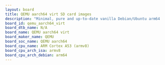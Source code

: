 ```yaml
---
layout: board
title: QEMU aarch64 virt SD card images
description: "Minimal, pure and up-to-date vanilla Debian/Ubuntu arm64 SD card images for QEMU aarch64 virt by QEMU, SoC: QEMU aarch64, CPU ISA: armv8"
board_id: qemu_aarch64_virt
board_dtb_name: N/A
board_name: QEMU aarch64 virt
board_maker_name: QEMU
board_soc_name: QEMU aarch64
board_cpu_name: ARM Cortex A53 (armv8)
board_cpu_arch_isa: armv8
board_cpu_arch_debian: arm64
---
```

